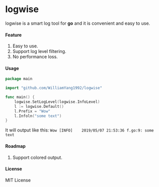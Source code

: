 # logwise
logwise is a smart log tool for **go** and it is convenient and easy to
use.

#### Feature
1. Easy to use.
2. Support log level filtering.
3. No performance loss.

#### Usage
```go
package main

import "github.com/WilliamYang1992/logwise"

func main() {
	logwise.SetLogLevel(logwise.InfoLevel)
	l := logwise.Default()
	l.Prefix = "Wow"
	l.Infoln("some text")
}
```
It will output like this: `Wow [INFO]    2019/05/07 21:53:36 f.go:9: some text`

#### Roadmap
1. Support colored output.

#### License
MIT License